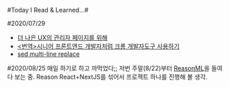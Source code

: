 #Today I Read & Learned...#

#2020/07/29
- [더 나은 UX의 관리자 페이지를 위해](https://youngminz.netlify.app/posts/more-better-admin-page)
- [<번역>시니어 프론트엔드 개발자처럼 크롬 개발자도구 사용하기](https://junwoo45.github.io/2020-07-28-chrome_devtools/)
- [sed multi-line replace](https://mug896.github.io/sed-stream-editor/multiple_lines.html)

#2020/08/25
매일 하기로 하고 까먹었다;; 저번 주말(8/22)부터 [ReasonML](https://reasonml.github.io/ko/)을 들여다 보는 중. Reason React+NextJS를 섞어서 프로젝트 하나를 진행해 볼 생각.
